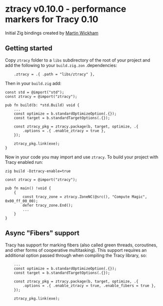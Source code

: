 # ztracy v0.10.0 - performance markers for Tracy 0.10

Initial Zig bindings created by [Martin Wickham](https://github.com/SpexGuy/Zig-Tracy)

## Getting started

Copy `ztracy` folder to a `libs` subdirectory of the root of your project and add the following to your `build.zig.zon` .dependencies:
```zig
    .ztracy = .{ .path = "libs/ztracy" },
```

Then in your `build.zig` add:

```zig
const std = @import("std");
const ztracy = @import("ztracy");

pub fn build(b: *std.Build) void {
    ...
    const optimize = b.standardOptimizeOption(.{});
    const target = b.standardTargetOptions(.{});

    const ztracy_pkg = ztracy.package(b, target, optimize, .{
        .options = .{ .enable_ztracy = true },
    });

    ztracy_pkg.link(exe);
}
```

Now in your code you may import and use `ztracy`. To build your project with Tracy enabled run:

`zig build -Dztracy-enable=true`

```zig
const ztracy = @import("ztracy");

pub fn main() !void {
    {
        const tracy_zone = ztracy.ZoneNC(@src(), "Compute Magic", 0x00_ff_00_00);
        defer tracy_zone.End();
        ...
    }
}
```

## Async "Fibers" support

Tracy has support for marking fibers (also called green threads,
coroutines, and other forms of cooperative multitasking). This support requires
an additional option passed through when compiling the Tracy library, so:

```zig
    ...
    const optimize = b.standardOptimizeOption(.{});
    const target = b.standardTargetOptions(.{});

    const ztracy_pkg = ztracy.package(b, target, optimize, .{
        .options = .{ .enable_ztracy = true, .enable_fibers = true },
    });

    ztracy_pkg.link(exe);
```
